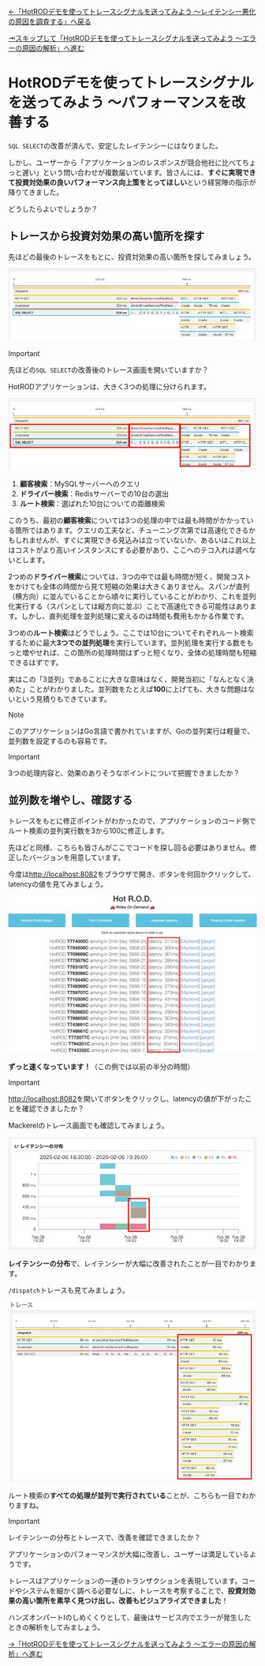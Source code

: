 [←「HotRODデモを使ってトレースシグナルを送ってみよう 〜レイテンシー悪化の原因を調査する」へ戻る](../07-hotrod3/README.md)

[⇥スキップして「HotRODデモを使ってトレースシグナルを送ってみよう 〜エラーの原因の解析」へ進む](../09-hotrod5/README.md)

# HotRODデモを使ってトレースシグナルを送ってみよう 〜パフォーマンスを改善する

`SQL SELECT`の改善が済んで、安定したレイテンシーにはなりました。

しかし、ユーザーから「アプリケーションのレスポンスが競合他社に比べてちょっと遅い」という問い合わせが複数届いています。皆さんには、**すぐに実現できて投資対効果の良いパフォーマンス向上策をとってほしい**という経営陣の指示が降りてきました。

どうしたらよいでしょうか？

## トレースから投資対効果の高い箇所を探す

先ほどの最後のトレースをもとに、投資対効果の高い箇所を探してみましょう。

![](./nolock.png)

> [!IMPORTANT]
> 先ほどの`SQL SELECT`の改善後のトレース画面を開いていますか？

HotRODアプリケーションは、大きく3つの処理に分けられます。

![](./nolock-draw.png)

1. **顧客検索**：MySQLサーバーへのクエリ
2. **ドライバー検索**：Redisサーバーでの10台の選出
3. **ルート検索**：選ばれた10台についての距離検索

このうち、最初の**顧客検索**については3つの処理の中では最も時間がかかっている箇所ではあります。クエリの工夫など、チューニング次第では高速化できるかもしれませんが、すぐに実現できる見込みは立っていないか、あるいはこれ以上はコストがより高いインスタンスにする必要があり、ここへのテコ入れは選べないとします。

2つめの**ドライバー検索**については、3つの中では最も時間が短く、開発コストをかけても全体の時間から見て短縮の効果は大きくありません。スパンが直列（横方向）に並んでいることから順々に実行していることがわかり、これを並列化実行する（スパンとしては縦方向に並ぶ）ことで高速化できる可能性はあります。しかし、直列処理を並列処理に変えるのは時間も費用もかかる作業です。

3つめの**ルート検索**はどうでしょう。ここでは10台についてそれぞれルート検索するために最大**3つでの並列処理**を実行しています。並列処理を実行する数をもっと増やせれば、この箇所の処理時間はずっと短くなり、全体の処理時間も短縮できるはずです。

実はこの「3並列」であることに大きな意味はなく、開発当初に「なんとなく決めた」ことがわかりました。並列数をたとえば**100**に上げても、大きな問題はないという見積りもできています。

> [!NOTE]
> このアプリケーションはGo言語で書かれていますが、Goの並列実行は軽量で、並列数を設定するのも容易です。

> [!IMPORTANT]
> 3つの処理内容と、効果のありそうなポイントについて把握できましたか？

## 並列数を増やし、確認する

トレースをもとに修正ポイントがわかったので、アプリケーションのコード側でルート検索の並列実行数を3から100に修正します。

先ほどと同様、こちらも皆さんがここでコードを探し回る必要はありません。修正したバージョンを用意しています。

今度は[http://localhost:8082](http://localhost:8082)をブラウザで開き、ボタンを何回かクリックして、latencyの値を見てみましょう。

![](./perf.png)

**ずっと速くなっています！**（この例では以前の半分の時間）

> [!IMPORTANT]
> [http://localhost:8082](http://localhost:8082)を開いてボタンをクリックし、latencyの値が下がったことを確認できましたか？

Mackerelのトレース画面でも確認してみましょう。

![](./faster.png)

**レイテンシーの分布**で、レイテンシーが大幅に改善されたことが一目でわかります。

`/dispatch`トレースも見てみましょう。

![](./parallel.png)

ルート検索の**すべての処理が並列で実行されている**ことが、こちらも一目でわかりますね。

> [!IMPORTANT]
> レイテンシーの分布とトレースで、改善を確認できましたか？

アプリケーションのパフォーマンスが大幅に改善し、ユーザーは満足しているようです。

トレースはアプリケーションの一連のトランザクションを表現しています。コードやシステムを細かく調べる必要なしに、トレースを考察することで、**投資対効果の高い箇所を素早く見つけ出し、改善もビジュアライズできました**！

ハンズオンパートIのしめくくりとして、最後はサービス内でエラーが発生したときの解析をしてみましょう。

[→「HotRODデモを使ってトレースシグナルを送ってみよう 〜エラーの原因の解析」へ進む](../09-hotrod5/README.md)
